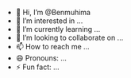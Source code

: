 - 👋 Hi, I’m @Benmuhima
- 👀 I’m interested in ...
- 🌱 I’m currently learning ...
- 💞️ I’m looking to collaborate on ...
- 📫 How to reach me ...
- 😄 Pronouns: ...
- ⚡ Fun fact: ...

<!---
Benmuhima/Benmuhima is a ✨ special ✨ repository because its `README.md` (this file) appears on your GitHub profile.
You can click the Preview link to take a look at your changes.
--->
